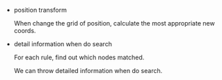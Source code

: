 - position transform

  When change the grid of position, calculate the most appropriate new coords.

- detail information when do search

  For each rule, find out which nodes matched.

  We can throw detailed information when do search.
